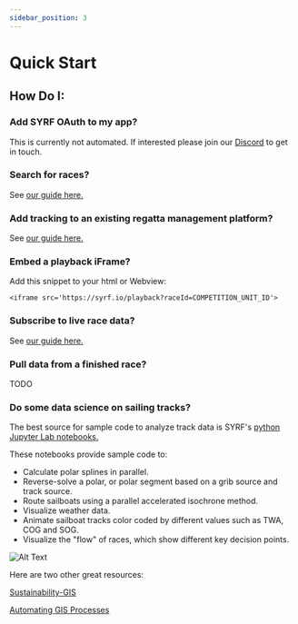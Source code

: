 ```yaml
---
sidebar_position: 3
---
```


# Quick Start

<script async defer data-website-id="d9c6bc6c-4456-4d65-ac9a-cd8a579d76e4" src="https://analytics.syrf.io/umami.js"></script>

## How Do I:

### Add SYRF OAuth to my app?
This is currently not automated. If interested please join our [Discord](https://discord.gg/EfvufEsDua) to get in touch.

### Search for races?
See [our guide here.](/docs/guides/recipes/findcompetitionunits)

### Add tracking to an existing regatta management platform?

See [our guide here.](/docs/guides/recipes/usetrackingapp)

### Embed a playback iFrame?
Add this snippet to your html or Webview:

```
<iframe src='https://syrf.io/playback?raceId=COMPETITION_UNIT_ID'>
```

### Subscribe to live race data?
See [our guide here.](/docs/guides/recipes/realtimeupdates)

### Pull data from a finished race?
TODO


### Do some data science on sailing tracks?
The best source for sample code to analyze track data is SYRF's [python Jupyter Lab notebooks.](https://github.com/sailing-yacht-research-foundation/ai-sailing-agent/tree/main/notebooks)

These notebooks provide sample code to:

* Calculate polar splines in parallel. 
* Reverse-solve a polar, or polar segment based on a grib source and track source.
* Route sailboats using a parallel accelerated isochrone method.
* Visualize weather data.
* Animate sailboat tracks color coded by different values such as TWA, COG and SOG.
* Visualize the "flow" of races, which show different key decision points. 

![Alt Text](/img/flows.png)

Here are two other great resources:

[Sustainability-GIS](https://sustainability-gis.readthedocs.io)

[Automating GIS Processes](https://automating-gis-processes.github.io)
